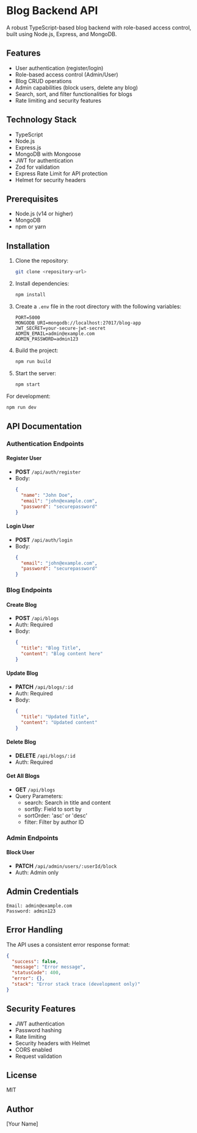 # Blog Backend API

A robust TypeScript-based blog backend with role-based access control, built using Node.js, Express, and MongoDB.

## Features

- User authentication (register/login)
- Role-based access control (Admin/User)
- Blog CRUD operations
- Admin capabilities (block users, delete any blog)
- Search, sort, and filter functionalities for blogs
- Rate limiting and security features

## Technology Stack

- TypeScript
- Node.js
- Express.js
- MongoDB with Mongoose
- JWT for authentication
- Zod for validation
- Express Rate Limit for API protection
- Helmet for security headers

## Prerequisites

- Node.js (v14 or higher)
- MongoDB
- npm or yarn

## Installation

1. Clone the repository:

   ```bash
   git clone <repository-url>
   ```

2. Install dependencies:

   ```bash
   npm install
   ```

3. Create a `.env` file in the root directory with the following variables:

   ```
   PORT=5000
   MONGODB_URI=mongodb://localhost:27017/blog-app
   JWT_SECRET=your-secure-jwt-secret
   ADMIN_EMAIL=admin@example.com
   ADMIN_PASSWORD=admin123
   ```

4. Build the project:

   ```bash
   npm run build
   ```

5. Start the server:
   ```bash
   npm start
   ```

For development:

```bash
npm run dev
```

## API Documentation

### Authentication Endpoints

#### Register User

- **POST** `/api/auth/register`
- Body:
  ```json
  {
    "name": "John Doe",
    "email": "john@example.com",
    "password": "securepassword"
  }
  ```

#### Login User

- **POST** `/api/auth/login`
- Body:
  ```json
  {
    "email": "john@example.com",
    "password": "securepassword"
  }
  ```

### Blog Endpoints

#### Create Blog

- **POST** `/api/blogs`
- Auth: Required
- Body:
  ```json
  {
    "title": "Blog Title",
    "content": "Blog content here"
  }
  ```

#### Update Blog

- **PATCH** `/api/blogs/:id`
- Auth: Required
- Body:
  ```json
  {
    "title": "Updated Title",
    "content": "Updated content"
  }
  ```

#### Delete Blog

- **DELETE** `/api/blogs/:id`
- Auth: Required

#### Get All Blogs

- **GET** `/api/blogs`
- Query Parameters:
  - search: Search in title and content
  - sortBy: Field to sort by
  - sortOrder: 'asc' or 'desc'
  - filter: Filter by author ID

### Admin Endpoints

#### Block User

- **PATCH** `/api/admin/users/:userId/block`
- Auth: Admin only

## Admin Credentials

```
Email: admin@example.com
Password: admin123
```

## Error Handling

The API uses a consistent error response format:

```json
{
  "success": false,
  "message": "Error message",
  "statusCode": 400,
  "error": {},
  "stack": "Error stack trace (development only)"
}
```

## Security Features

- JWT authentication
- Password hashing
- Rate limiting
- Security headers with Helmet
- CORS enabled
- Request validation

## License

MIT

## Author

[Your Name]
